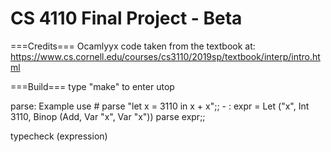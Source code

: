 CS 4110 Final Project - Beta
==================

===Credits===
Ocamlyyx code taken from the textbook at: https://www.cs.cornell.edu/courses/cs3110/2019sp/textbook/interp/intro.html


===Build===
type "make" to enter utop

parse:
Example use
    # parse "let x = 3110 in x + x";;
    - : expr = Let ("x", Int 3110, Binop (Add, Var "x", Var "x"))
    parse expr;;

typecheck (expression)